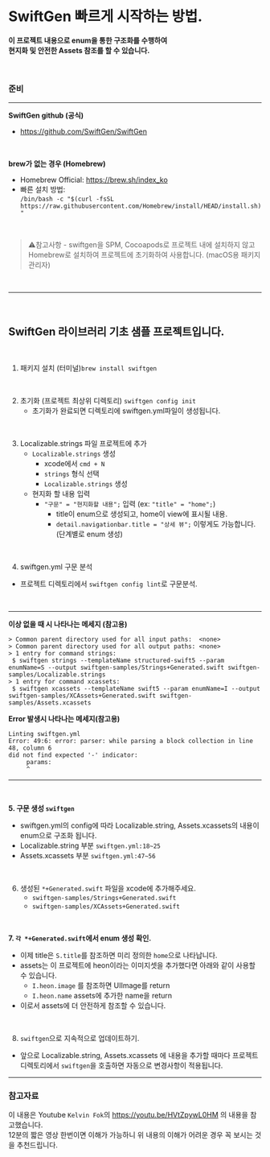 #  SwiftGen 빠르게 시작하는 방법. 

**이 프로젝트 내용으로 enum을 통한 구조화를 수행하여   
현지화 및 안전한 Assets 참조를 할 수 있습니다.**

<br>


### **준비**
***

**SwiftGen github (공식)**
- https://github.com/SwiftGen/SwiftGen

<br>

**brew가 없는 경우 (Homebrew)**
- Homebrew Official: https://brew.sh/index_ko
- 빠른 설치 방법:   
`/bin/bash -c "$(curl -fsSL https://raw.githubusercontent.com/Homebrew/install/HEAD/install.sh)"`

<br>

> ⚠️참고사항   - swiftgen을 SPM, Cocoapods로 프로젝트 내에 설치하지 않고
> Homebrew로 설치하여 프로젝트에 초기화하여 사용합니다. (macOS용 패키지 관리자)

<br>

***

<br>

## SwiftGen 라이브러리 기초 샘플 프로젝트입니다.

<br>

1. 패키지 설치 (터미널)`brew install swiftgen`

<br>

2. 초기화 (프로젝트 최상위 디렉토리) `swiftgen config init`
    - 초기화가 완료되면 디렉토리에 swiftgen.yml파일이 생성됩니다.

<br>

3. Localizable.strings 파일 프로젝트에 추가 
   - `Localizable.strings` 생성
      - xcode에서 `cmd + N`
      - `strings` 형식 선택
      - `Localizable.strings` 생성
   - 현지화 할 내용 입력 
      - `"구문" = "현지화할 내용";` 입력 (ex:  `"title" = "home";`)
        - title이 enum으로 생성되고, home이 view에 표시될 내용.
         - `detail.navigationbar.title = "상세 뷰";` 이렇게도 가능합니다. (단계별로 enum 생성)

<br>

4. swiftgen.yml 구문 분석 
- 프로젝트 디렉토리에서 `swiftgen config lint`로 구문분석.

<br>

- -  -

**이상 없을 때 시 나타나는 메세지 (참고용)**
```
> Common parent directory used for all input paths:  <none>
> Common parent directory used for all output paths: <none>
> 1 entry for command strings:
 $ swiftgen strings --templateName structured-swift5 --param enumName=S --output swiftgen-samples/Strings+Generated.swift swiftgen-samples/Localizable.strings
> 1 entry for command xcassets:
 $ swiftgen xcassets --templateName swift5 --param enumName=I --output swiftgen-samples/XCAssets+Generated.swift swiftgen-samples/Assets.xcassets
 ```


**Error 발생시 나타나는 메세지(참고용)**
```
Linting swiftgen.yml
Error: 49:6: error: parser: while parsing a block collection in line 48, column 6
did not find expected '-' indicator:
     params:
     ^
```

- - -

<br>

**5. 구문 생성 `swiftgen`**
  - swiftgen.yml의 config에 따라 Localizable.string, Assets.xcassets의 내용이 enum으로 구조화 됩니다.
  - Localizable.string 부분 `swiftgen.yml:18~25`
  - Assets.xcassets 부분 `swiftgen.yml:47~56`

<br>

6. 생성된 `*+Generated.swift` 파일을 xcode에 추가해주세요.
    - `swiftgen-samples/Strings+Generated.swift`
    - `swiftgen-samples/XCAssets+Generated.swift`

<br>

**7. `각 *+Generated.swift`에서 enum 생성 확인.**

   - 이제 title은 `S.title`를 참조하면 미리 정의한 `home`으로 나타납니다.
   - assets는 이 프로젝트에 heon이라는 이미지셋을 추가했다면 아래와 같이 사용할 수 있습니다.
      - `I.heon.image` 를 참조하면 UIImage를 return
      - `I.heon.name` assets에 추가한 name을 return
   - 이로서 assets에 더 안전하게 참조할 수 있습니다.

<br>

8. `swiftgen`으로 지속적으로 업데이트하기.
- 앞으로 Localizable.string, Assets.xcassets 에 내용을 추가할 때마다 프로젝트 디렉토리에서 `swiftgen`을 호출하면 자동으로 변경사항이 적용됩니다. 

- - -

### **참고자료**
이 내용은 Youtube `Kelvin Fok`의 https://youtu.be/HVtZpywL0HM 의 내용을 참고했습니다.   
12분의 짧은 영상 한번이면 이해가 가능하니 위 내용의 이해가 어려운 경우 꼭 보시는 것을 추천드립니다.

